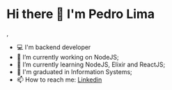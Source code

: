 <h1>Hi there 👋 I'm Pedro Lima</h1>,
<ul>
  <li>💻 I'm backend developer</li>
  <li>🔭 I’m currently working on NodeJS;</li>
  <li>🌱 I’m currently learning NodeJS, Elixir and ReactJS;</li>
  <li>📝 I'm graduated in Information Systems;</li>
  <li>📫 How to reach me: <a href="https://www.linkedin.com/in/pedro-lima-a0223a170/">Linkedin</a></li>
</ul>

